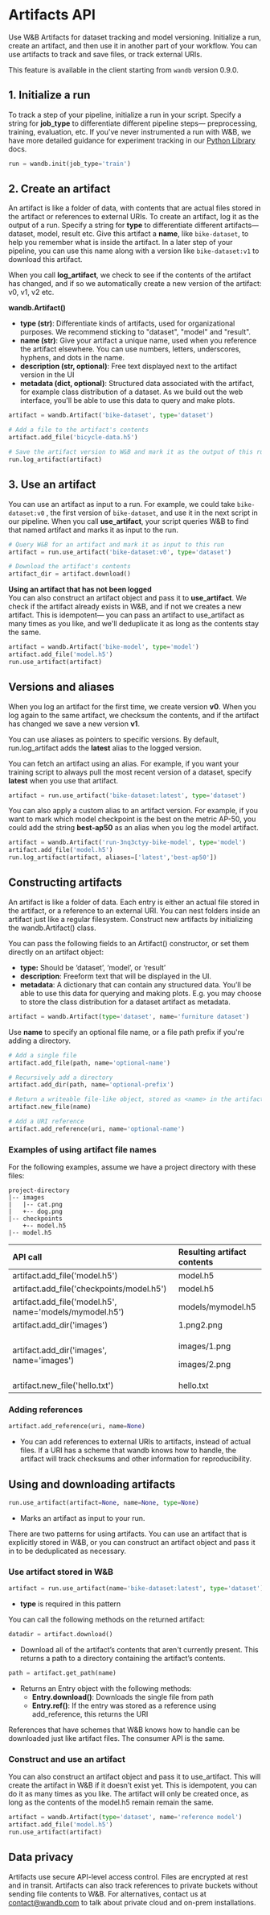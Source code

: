# Artifacts API

Use W&B Artifacts for dataset tracking and model versioning. Initialize a run, create an artifact, and then use it in another part of your workflow. You can use artifacts to track and save files, or track external URIs.

This feature is available in the client starting from `wandb` version 0.9.0.

## 1. Initialize a run

To track a step of your pipeline, initialize a run in your script. Specify a string for **job\_type** to differentiate different pipeline steps— preprocessing, training, evaluation, etc. If you've never instrumented a run with W&B, we have more detailed guidance for experiment tracking in our [Python Library](../library/) docs.

```python
run = wandb.init(job_type='train')
```

## 2. Create an artifact

An artifact is like a folder of data, with contents that are actual files stored in the artifact or references to external URIs. To create an artifact, log it as the output of a run. Specify a string for **type** to differentiate different artifacts— dataset, model, result etc. Give this artifact a **name**, like `bike-dataset`, to help you remember what is inside the artifact. In a later step of your pipeline, you can use this name along with a version like `bike-dataset:v1`  to download this artifact.

When you call **log\_artifact**, we check to see if the contents of the artifact has changed, and if so we automatically create a new version of the artifact: v0, v1, v2 etc. 

**wandb.Artifact\(\)**

* **type \(str\)**: Differentiate kinds of artifacts, used for organizational purposes. We recommend sticking to "dataset", "model" and "result".
* **name \(str\)**: Give your artifact a unique name, used when you reference the artifact elsewhere. You can use numbers, letters, underscores, hyphens, and dots in the name.
* **description \(str, optional\)**: Free text displayed next to the artifact version in the UI
* **metadata \(dict, optional\)**: Structured data associated with the artifact, for example class distribution of a dataset. As we build out the web interface, you'll be able to use this data to query and make plots.

```python
artifact = wandb.Artifact('bike-dataset', type='dataset')

# Add a file to the artifact's contents
artifact.add_file('bicycle-data.h5')

# Save the artifact version to W&B and mark it as the output of this run
run.log_artifact(artifact)
```

## 3. Use an artifact

You can use an artifact as input to a run. For example, we could take `bike-dataset:v0` , the first version of `bike-dataset`, and use it in the next script in our pipeline. When you call **use\_artifact**, your script queries W&B to find that named artifact and marks it as input to the run.

```python
# Query W&B for an artifact and mark it as input to this run
artifact = run.use_artifact('bike-dataset:v0', type='dataset')

# Download the artifact's contents
artifact_dir = artifact.download()
```

**Using an artifact that has not been logged**  
You can also construct an artifact object and pass it to **use\_artifact**. We check if the artifact already exists in W&B, and if not we creates a new artifact. This is idempotent— you can pass an artifact to use\_artifact as many times as you like, and we'll deduplicate it as long as the contents stay the same.

```python
artifact = wandb.Artifact('bike-model', type='model')
artifact.add_file('model.h5')
run.use_artifact(artifact)
```

## Versions and aliases

When you log an artifact for the first time, we create version **v0**. When you log again to the same artifact, we checksum the contents, and if the artifact has changed we save a new version **v1**.

You can use aliases as pointers to specific versions. By default, run.log\_artifact adds the **latest** alias to the logged version.

You can fetch an artifact using an alias. For example, if you want your training script to always pull the most recent version of a dataset, specify **latest** when you use that artifact.

```python
artifact = run.use_artifact('bike-dataset:latest', type='dataset')
```

You can also apply a custom alias to an artifact version. For example, if you want to mark which model checkpoint is the best on the metric AP-50, you could add the string **best-ap50** as an alias when you log the model artifact.

```python
artifact = wandb.Artifact('run-3nq3ctyy-bike-model', type='model')
artifact.add_file('model.h5')
run.log_artifact(artifact, aliases=['latest','best-ap50'])
```

## Constructing artifacts

An artifact is like a folder of data. Each entry is either an actual file stored in the artifact, or a reference to an external URI. You can nest folders inside an artifact just like a regular filesystem. Construct new artifacts by initializing the wandb.Artifact\(\) class.

You can pass the following fields to an Artifact\(\) constructor, or set them directly on an artifact object:

* **type:** Should be ‘dataset’, ‘model’, or ‘result’
* **description**: Freeform text that will be displayed in the UI.
* **metadata**: A dictionary that can contain any structured data. You’ll be able to use this data for querying and making plots. E.g. you may choose to store the class distribution for a dataset artifact as metadata.

```python
artifact = wandb.Artifact(type='dataset', name='furniture dataset')
```

Use **name** to specify an optional file name, or a file path prefix if you're adding a directory. 

```python
# Add a single file
artifact.add_file(path, name='optional-name')

# Recursively add a directory
artifact.add_dir(path, name='optional-prefix')

# Return a writeable file-like object, stored as <name> in the artifact
artifact.new_file(name)

# Add a URI reference
artifact.add_reference(uri, name='optional-name')
```

### Examples of using artifact file names

For the following examples, assume we have a project directory with these files:

```text
project-directory
|-- images
|   |-- cat.png
|   +-- dog.png
|-- checkpoints
    +-- model.h5
|-- model.h5
```

<table>
  <thead>
    <tr>
      <th style="text-align:left">API call</th>
      <th style="text-align:left">Resulting artifact contents</th>
    </tr>
  </thead>
  <tbody>
    <tr>
      <td style="text-align:left">artifact.add_file(&apos;model.h5&apos;)</td>
      <td style="text-align:left">model.h5</td>
    </tr>
    <tr>
      <td style="text-align:left">artifact.add_file(&apos;checkpoints/model.h5&apos;)</td>
      <td style="text-align:left">model.h5</td>
    </tr>
    <tr>
      <td style="text-align:left">artifact.add_file(&apos;model.h5&apos;, name=&apos;models/mymodel.h5&apos;)</td>
      <td
      style="text-align:left">models/mymodel.h5</td>
    </tr>
    <tr>
      <td style="text-align:left">artifact.add_dir(&apos;images&apos;)</td>
      <td style="text-align:left">1.png2.png</td>
    </tr>
    <tr>
      <td style="text-align:left">artifact.add_dir(&apos;images&apos;, name=&apos;images&apos;)</td>
      <td
      style="text-align:left">
        <p>images/1.png</p>
        <p>images/2.png</p>
        </td>
    </tr>
    <tr>
      <td style="text-align:left">artifact.new_file(&apos;hello.txt&apos;)</td>
      <td style="text-align:left">hello.txt</td>
    </tr>
  </tbody>
</table>

### Adding references

```python
artifact.add_reference(uri, name=None)
```

* You can add references to external URIs to artifacts, instead of actual files.  If a URI has a scheme that wandb knows how to handle, the artifact will track checksums and other information for reproducibility.

## Using and downloading artifacts

```python
run.use_artifact(artifact=None, name=None, type=None)
```

* Marks an artifact as input to your run.

There are two patterns for using artifacts. You can use an artifact that is explicitly stored in W&B, or you can construct an artifact object and pass it in to be deduplicated as necessary.

### Use artifact stored in W&B

```python
artifact = run.use_artifact(name='bike-dataset:latest', type='dataset')
```

* **type** is required in this pattern

You can call the following methods on the returned artifact:

```python
datadir = artifact.download()
```

* Download all of the artifact’s contents that aren't currently present. This returns a path to a directory containing the artifact’s contents.

```python
path = artifact.get_path(name)
```

* Returns an Entry object with the following methods:
  * **Entry.download\(\)**: Downloads the single file from path
  * **Entry.ref\(\)**: If the entry was stored as a reference using add\_reference, this returns the URI

References that have schemes that W&B knows how to handle can be downloaded just like artifact files. The consumer API is the same.

### Construct and use an artifact

You can also construct an artifact object and pass it to use\_artifact. This will create the artifact in W&B if it doesn’t exist yet. This is idempotent, you can do it as many times as you like. The artifact will only be created once, as long as the contents of the model.h5 remain remain the same.

```python
artifact = wandb.Artifact(type='dataset', name='reference model')
artifact.add_file('model.h5')
run.use_artifact(artifact)
```

## Data privacy

Artifacts use secure API-level access control. Files are encrypted at rest and in transit. Artifacts can also track references to private buckets without sending file contents to W&B. For alternatives, contact us at contact@wandb.com to talk about private cloud and on-prem installations.

